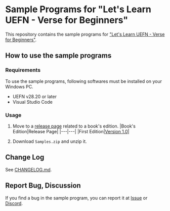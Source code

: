 # Sample Programs for "Let's Learn UEFN - Verse for Beginners"

This repository contains the sample programs for ["Let's Learn UEFN - Verse for Beginners"](https://colory-games.booth.pm/items/5224756).

## How to use the sample programs

### Requirements

To use the sample programs, following softwares must be installed on your Windows PC.

* UEFN v28.20 or later
* Visual Studio Code

### Usage

1. Move to a [release page](https://github.com/colory-games/LetsLearnUEFN-VerseForBeginners-Samples/releases) related to a book's edition.
   |Book's Edition|Release Page|
   |---|---|
   |First Edition|[Version 1.0](https://github.com/colory-games/LetsLearnUEFN-VerseForBeginners-Samples/releases/tag/v1.0.0)|

1. Download `Samples.zip` and unzip it.

## Change Log

See [CHANGELOG.md](CHANGELOG.md).

## Report Bug, Discussion

If you find a bug in the sample program, you can report it at [Issue](https://github.com/colory-games/LetsLearnUEFN-VerseForBeginners-Samples/issues) or [Discord](https://discord.gg/F9cRxfAuJd).
